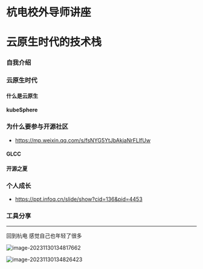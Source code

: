 # 杭电校外导师讲座


# 云原生时代的技术栈

### 自我介绍

### 云原生时代

#### 什么是云原生

#### kubeSphere 

### 为什么要参与开源社区

* https://mp.weixin.qq.com/s/fsNYG5YtJbAkjaNrFLlfUw

#### GLCC

#### 开源之夏

### 个人成长

* https://ppt.infoq.cn/slide/show?cid=136&pid=4453


### 工具分享



----

回到杭电 感觉自己也年轻了很多

![image-20231130134817662](https://zhuyaguang-1308110266.cos.ap-shanghai.myqcloud.com/img/image-20231130134817662.png)





![image-20231130134826423](https://zhuyaguang-1308110266.cos.ap-shanghai.myqcloud.com/img/image-20231130134826423.png)




